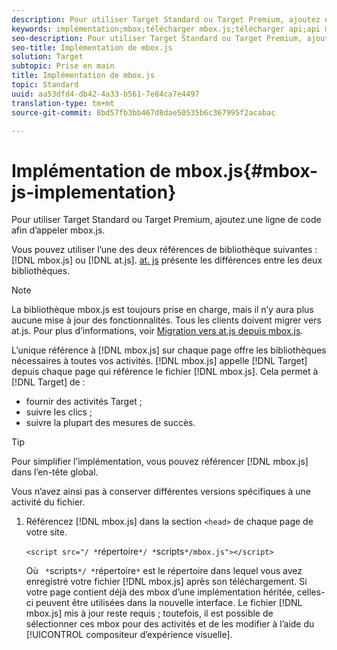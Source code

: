 ```yaml
---
description: Pour utiliser Target Standard ou Target Premium, ajoutez une ligne de code afin d’appeler mbox.js.
keywords: implémentation;mbox;télécharger mbox.js;télécharger api;api mbox.js
seo-description: Pour utiliser Target Standard ou Target Premium, ajoutez une ligne de code afin d’appeler mbox.js.
seo-title: Implémentation de mbox.js
solution: Target
subtopic: Prise en main
title: Implémentation de mbox.js
topic: Standard
uuid: aa53dfd4-db42-4a33-b561-7e84ca7e4497
translation-type: tm+mt
source-git-commit: 8bd57fb3bb467d8dae50535b6c367995f2acabac

---
```



# Implémentation de mbox.js{#mbox-js-implementation}

Pour utiliser Target Standard ou Target Premium, ajoutez une ligne de code afin d’appeler mbox.js.

Vous pouvez utiliser l’une des deux références de bibliothèque suivantes : [!DNL mbox.js] ou [!DNL at.js]. [at. js](/help/c-implementing-target/c-implementing-target-for-client-side-web/t-mbox-download/c-target-atjs-implementation/target-atjs-implementation.md#benefits) présente les différences entre les deux bibliothèques.

>[!NOTE]
>
>La bibliothèque mbox.js est toujours prise en charge, mais il n’y aura plus aucune mise à jour des fonctionnalités. Tous les clients doivent migrer vers at.js. Pour plus d’informations, voir [Migration vers at.js depuis mbox.js](../../../c-implementing-target/c-implementing-target-for-client-side-web/t-mbox-download/c-target-atjs-implementation/target-migrate-atjs.md#task_DE55DCE9AC2F49728395665DE1B1E6EA).

L’unique référence à [!DNL mbox.js] sur chaque page offre les bibliothèques nécessaires à toutes vos activités. [!DNL mbox.js] appelle [!DNL Target] depuis chaque page qui référence le fichier [!DNL mbox.js]. Cela permet à [!DNL Target] de :

* fournir des activités Target ;
* suivre les clics ;
* suivre la plupart des mesures de succès.

>[!TIP]
>
>Pour simplifier l’implémentation, vous pouvez référencer [!DNL mbox.js] dans l’en-tête global.

Vous n’avez ainsi pas à conserver différentes versions spécifiques à une activité du fichier.

1. Référencez [!DNL mbox.js] dans la section `<head>` de chaque page de votre site.

   `<script src="/ *`répertoire`*/ *`scripts`*/mbox.js"></script>`

   Où ` *`scripts`*/ *`répertoire`*` est le répertoire dans lequel vous avez enregistré votre fichier [!DNL mbox.js] après son téléchargement. 
Si votre page contient déjà des mbox d’une implémentation héritée, celles-ci peuvent être utilisées dans la nouvelle interface. Le fichier [!DNL mbox.js] mis à jour reste requis ; toutefois, il est possible de sélectionner ces mbox pour des activités et de les modifier à l’aide du [!UICONTROL compositeur d’expérience visuelle].
